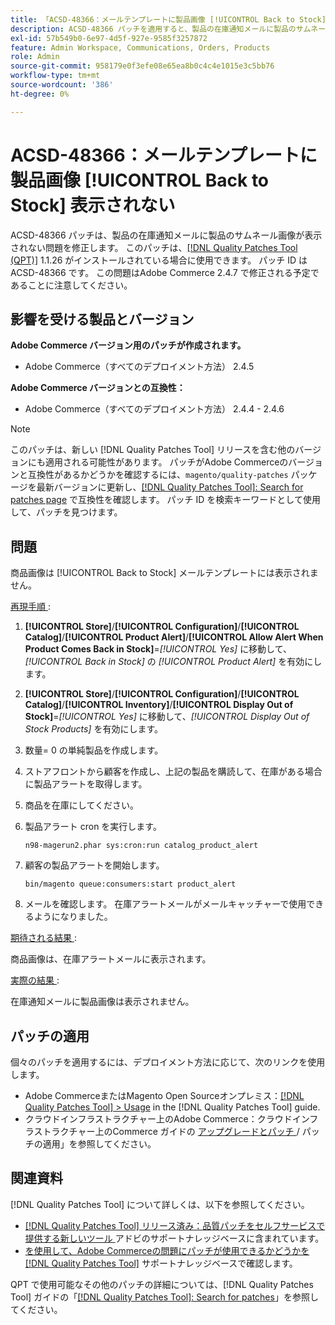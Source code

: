 ```yaml
---
title: 「ACSD-48366：メールテンプレートに製品画像 [!UICONTROL Back to Stock] 表示されない」
description: ACSD-48366 パッチを適用すると、製品の在庫通知メールに製品のサムネール画像が表示されないAdobe Commerceの問題を修正できます。
exl-id: 57b549b0-6e97-4d5f-927e-9585f3257872
feature: Admin Workspace, Communications, Orders, Products
role: Admin
source-git-commit: 958179e0f3efe08e65ea8b0c4c4e1015e3c5bb76
workflow-type: tm+mt
source-wordcount: '386'
ht-degree: 0%

---
```


# ACSD-48366：メールテンプレートに製品画像 [!UICONTROL Back to Stock] 表示されない

ACSD-48366 パッチは、製品の在庫通知メールに製品のサムネール画像が表示されない問題を修正します。 このパッチは、[[!DNL Quality Patches Tool (QPT)]](/help/announcements/adobe-commerce-announcements/magento-quality-patches-released-new-tool-to-self-serve-quality-patches.md) 1.1.26 がインストールされている場合に使用できます。 パッチ ID は ACSD-48366 です。 この問題はAdobe Commerce 2.4.7 で修正される予定であることに注意してください。

## 影響を受ける製品とバージョン

**Adobe Commerce バージョン用のパッチが作成されます。**

* Adobe Commerce（すべてのデプロイメント方法） 2.4.5

**Adobe Commerce バージョンとの互換性：**

* Adobe Commerce（すべてのデプロイメント方法） 2.4.4 - 2.4.6

>[!NOTE]
>
>このパッチは、新しい [!DNL Quality Patches Tool] リリースを含む他のバージョンにも適用される可能性があります。 パッチがAdobe Commerceのバージョンと互換性があるかどうかを確認するには、`magento/quality-patches` パッケージを最新バージョンに更新し、[[!DNL Quality Patches Tool]: Search for patches page](https://experienceleague.adobe.com/tools/commerce-quality-patches/index.html) で互換性を確認します。 パッチ ID を検索キーワードとして使用して、パッチを見つけます。

## 問題

商品画像は [!UICONTROL Back to Stock] メールテンプレートには表示されません。

<u> 再現手順 </u>:

1. **[!UICONTROL Store]**/**[!UICONTROL Configuration]**/**[!UICONTROL Catalog]**/**[!UICONTROL Product Alert]**/**[!UICONTROL Allow Alert When Product Comes Back in Stock]**=*[!UICONTROL Yes]* に移動して、*[!UICONTROL Back in Stock]* の *[!UICONTROL Product Alert]* を有効にします。
1. **[!UICONTROL Store]**/**[!UICONTROL Configuration]**/**[!UICONTROL Catalog]**/**[!UICONTROL Inventory]**/**[!UICONTROL Display Out of Stock]**=*[!UICONTROL Yes]* に移動して、*[!UICONTROL Display Out of Stock Products]* を有効にします。
1. 数量= 0 の単純製品を作成します。
1. ストアフロントから顧客を作成し、上記の製品を購読して、在庫がある場合に製品アラートを取得します。
1. 商品を在庫にしてください。
1. 製品アラート cron を実行します。

   ```
   n98-magerun2.phar sys:cron:run catalog_product_alert
   ```

1. 顧客の製品アラートを開始します。

   ```
   bin/magento queue:consumers:start product_alert
   ```

1. メールを確認します。 在庫アラートメールがメールキャッチャーで使用できるようになりました。

<u> 期待される結果 </u>:

商品画像は、在庫アラートメールに表示されます。

<u> 実際の結果 </u>:

在庫通知メールに製品画像は表示されません。

## パッチの適用

個々のパッチを適用するには、デプロイメント方法に応じて、次のリンクを使用します。

* Adobe CommerceまたはMagento Open Sourceオンプレミス：[[!DNL Quality Patches Tool] > Usage](https://experienceleague.adobe.com/docs/commerce-operations/tools/quality-patches-tool/usage.html) in the [!DNL Quality Patches Tool] guide.
* クラウドインフラストラクチャー上のAdobe Commerce：クラウドインフラストラクチャー上のCommerce ガイドの [ アップグレードとパッチ ](https://experienceleague.adobe.com/docs/commerce-cloud-service/user-guide/develop/upgrade/apply-patches.html)/ パッチの適用」を参照してください。

## 関連資料

[!DNL Quality Patches Tool] について詳しくは、以下を参照してください。

* [[!DNL Quality Patches Tool]  リリース済み：品質パッチをセルフサービスで提供する新しいツール ](/help/announcements/adobe-commerce-announcements/magento-quality-patches-released-new-tool-to-self-serve-quality-patches.md) アドビのサポートナレッジベースに含まれています。
* [ を使用して、Adobe Commerceの問題にパッチが使用できるかどうかを  [!DNL Quality Patches Tool]](/help/support-tools/patches-available-in-qpt-tool/check-patch-for-magento-issue-with-magento-quality-patches.md) サポートナレッジベースで確認します。

QPT で使用可能なその他のパッチの詳細については、[!DNL Quality Patches Tool] ガイドの「[[!DNL Quality Patches Tool]: Search for patches](https://experienceleague.adobe.com/tools/commerce-quality-patches/index.html)」を参照してください。
